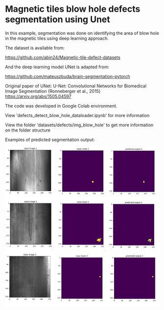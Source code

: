 # Magnetic tiles blow hole defects segmentation using Unet

In this example, segmentation was done on identifying the area of blow hole in the magnetic tiles using deep learning approach.

The dataset is available from:

https://github.com/abin24/Magnetic-tile-defect-datasets

And the deep learning model UNet is adapted from:

https://github.com/mateuszbuda/brain-segmentation-pytorch

Original paper of UNet:
U-Net: Convolutional Networks for Biomedical Image Segmentation (Ronneberger et al., 2015) https://arxiv.org/abs/1505.04597



The code was developed in Google Colab environment.

View 'defects_detect_blow_hole_dataloader.ipynb' for more information

View the folder 'datasets/defects/img_blow_hole' to get more information on the folder structure



Examples of predicted segmentation output:

![Input image](https://github.com/kwcckw/unet_magnetic_tiles_defects/blob/master/example_results.png)











